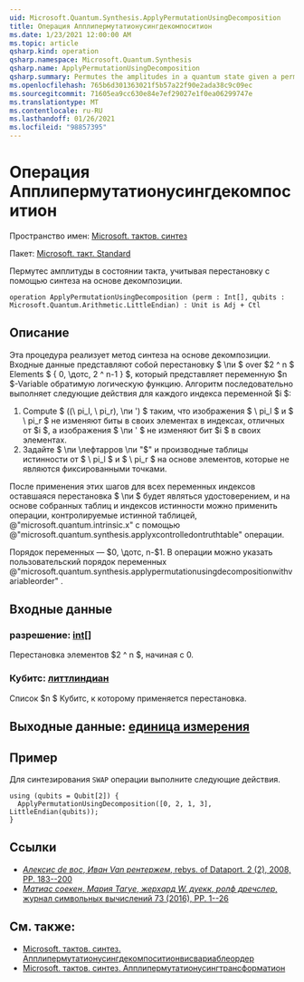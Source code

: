```yaml
---
uid: Microsoft.Quantum.Synthesis.ApplyPermutationUsingDecomposition
title: Операция Апплипермутатионусингдекомпоситион
ms.date: 1/23/2021 12:00:00 AM
ms.topic: article
qsharp.kind: operation
qsharp.namespace: Microsoft.Quantum.Synthesis
qsharp.name: ApplyPermutationUsingDecomposition
qsharp.summary: Permutes the amplitudes in a quantum state given a permutation using decomposition-based synthesis.
ms.openlocfilehash: 765b6d301363021f5b57a22f90e2ada38c9c09ec
ms.sourcegitcommit: 71605ea9cc630e84e7ef29027e1f0ea06299747e
ms.translationtype: MT
ms.contentlocale: ru-RU
ms.lasthandoff: 01/26/2021
ms.locfileid: "98857395"
---
```

# <a name="applypermutationusingdecomposition-operation"></a>Операция Апплипермутатионусингдекомпоситион

Пространство имен: [Microsoft. тактов. синтез](xref:Microsoft.Quantum.Synthesis)

Пакет: [Microsoft. такт. Standard](https://nuget.org/packages/Microsoft.Quantum.Standard)


Пермутес амплитуды в состоянии такта, учитывая перестановку с помощью синтеза на основе декомпозиции.

```qsharp
operation ApplyPermutationUsingDecomposition (perm : Int[], qubits : Microsoft.Quantum.Arithmetic.LittleEndian) : Unit is Adj + Ctl
```


## <a name="description"></a>Описание

Эта процедура реализует метод синтеза на основе декомпозиции.  Входные данные представляют собой перестановку $ \пи $ over $2 ^ n $ Elements $ \{ 0, \дотс, 2 ^ n-1 \} $, который представляет переменную $n $-Variable обратимую логическую функцию.
Алгоритм последовательно выполняет следующие действия для каждого индекса переменной $i $:

1. Compute $ ((\ pi_l, \ pi_r), \пи ') $ таким, что изображения $ \ pi_l $ и $ \ pi_r $ не изменяют биты в своих элементах в индексах, отличных от $i $, а изображения $ \пи ' $ не изменяют бит $i $ в своих элементах.
2. Задайте $ \пи \лефтарров \пи "$" и производные таблицы истинности от $ \ pi_l $ и $ \ pi_r $ на основе элементов, которые не являются фиксированными точками.

После применения этих шагов для всех переменных индексов оставшаяся перестановка $ \пи $ будет являться удостоверением, и на основе собранных таблиц и индексов истинности можно применить операции, контролируемые истинной таблицей, @"microsoft.quantum.intrinsic.x" с помощью @"microsoft.quantum.synthesis.applyxcontrolledontruthtable" операции.

Порядок переменных — $0, \дотс, n-$1.  В операции можно указать пользовательский порядок переменных @"microsoft.quantum.synthesis.applypermutationusingdecompositionwithvariableorder" .

## <a name="input"></a>Входные данные

### <a name="perm--int"></a>разрешение: [int](xref:microsoft.quantum.lang-ref.int)[]

Перестановка элементов $2 ^ n $, начиная с 0.


### <a name="qubits--littleendian"></a>Кубитс: [литтлиндиан](xref:Microsoft.Quantum.Arithmetic.LittleEndian)

Список $n $ Кубитс, к которому применяется перестановка.



## <a name="output--unit"></a>Выходные данные: [единица измерения](xref:microsoft.quantum.lang-ref.unit)



## <a name="example"></a>Пример

Для синтезирования `SWAP` операции выполните следующие действия.

```qsharp
using (qubits = Qubit[2]) {
  ApplyPermutationUsingDecomposition([0, 2, 1, 3], LittleEndian(qubits));
}
```

## <a name="references"></a>Ссылки

- [*Алексис de вос*, *Иван Van рентержем*, rebys. of Dataport. 2 (2), 2008, PP. 183--200](http://www.aimsciences.org/article/doi/10.3934/amc.2008.2.183)
- [*Матиас соекен*, *Мария Тагуе*, *жерхард W. дуекк*, *ролф дречслер*, журнал символьных вычислений 73 (2016), PP. 1--26](https://www.sciencedirect.com/science/article/pii/S0747717115000188?via%3Dihub)

## <a name="see-also"></a>См. также:

- [Microsoft. тактов. синтез. Апплипермутатионусингдекомпоситионвисвариаблеордер](xref:Microsoft.Quantum.Synthesis.ApplyPermutationUsingDecompositionWithVariableOrder)
- [Microsoft. тактов. синтез. Апплипермутатионусингтрансформатион](xref:Microsoft.Quantum.Synthesis.ApplyPermutationUsingTransformation)
